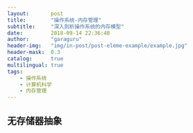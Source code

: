```yaml
---
layout:       post
title:        "操作系统-内存管理"
subtitle:     "深入剖析操作系统的内存模型"
date:         2018-09-14 22:36:40
author:       "garaguru"
header-img:   "img/in-post/post-eleme-example/example.jpg"
header-mask:  0.3
catalog:      true
multilingual: true
tags:
    - 操作系统
    - 计算机科学
    - 内存管理
---
```


## 无存储器抽象